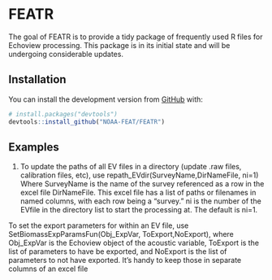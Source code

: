 
<!-- README.md is generated from README.Rmd. Please edit that file -->

# FEATR

<!-- badges: start -->

<!-- badges: end -->

The goal of FEATR is to provide a tidy package of frequently used R
files for Echoview processing. This package is in its initial state and
will be undergoing considerable updates.

## Installation

You can install the development version from
[GitHub](https://github.com/) with:

``` r
# install.packages("devtools")
devtools::install_github("NOAA-FEAT/FEATR")
```

## Examples

1)  To update the paths of all EV files in a directory (update .raw
    files, calibration files, etc), use
    repath\_EVdir(SurveyName,DirNameFile, ni=1) Where SurveyName is the
    name of the survey referenced as a row in the excel file
    DirNameFile. This excel file has a list of paths or filenames in
    named columns, with each row being a “survey.” ni is the number of
    the EVfile in the directory list to start the processing at. The
    default is ni=1.

To set the export parameters for within an EV file, use
SetBiomassExpParamsFun(Obj\_ExpVar, ToExport,NoExport), where
Obj\_ExpVar is the Echoview object of the acoustic variable, ToExport is
the list of parameters to have be exported, and NoExport is the list of
parameters to not have exported. It’s handy to keep those in separate
columns of an excel file
